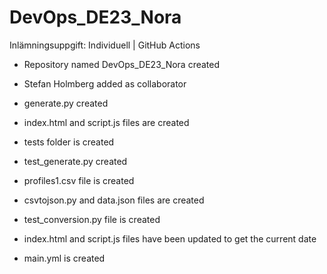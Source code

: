 ﻿# DevOps_DE23_Nora

Inlämningsuppgift: Individuell | GitHub Actions 

*  Repository named DevOps_DE23_Nora created

*  Stefan Holmberg added as collaborator

*  generate.py created

*  index.html and script.js files are created

*  tests folder is created

*  test_generate.py created

*  profiles1.csv file is created

*  csvtojson.py and data.json files are created

*  test_conversion.py file is created

*  index.html and script.js files have been updated to get the current date

*  main.yml is created
